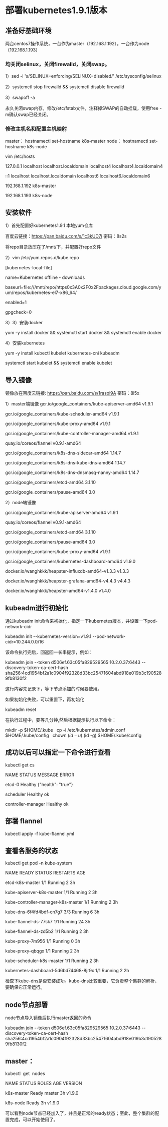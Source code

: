 # 部署kubernetes1.9.1版本

## 准备好基础环境

两台centos7操作系统，一台作为master（192.168.1.192），一台作为node（192.168.1.193）

### 均关闭selinux，关闭firewalld，关闭swap。

1）sed -i 's/SELINUX=enforcing/SELINUX=disabled/' /etc/sysconfig/selinux

2）systemctl stop firewalld && systemctl disable firewalld

3）swapoff -a

永久关闭swap内存，修改/etc/fstab文件，注释掉SWAP的自动挂载，使用free -m确认swap已经关闭。


### 修改主机名和配置主机映射

master： hostnamectl set-hostname k8s-master
node：   hostnamectl set-hostname k8s-node

vim /etc/hosts

127.0.0.1   localhost localhost.localdomain localhost4 localhost4.localdomain4

::1         localhost localhost.localdomain localhost6 localhost6.localdomain6

192.168.1.192 k8s-master

192.168.1.193 k8s-node


## 安装软件

1）首先配置好kubernetes1.9.1 本地yum仓库

百度云链接：https://pan.baidu.com/s/1c3kUD7i 密码：8s2s

将repo目录放压在了/mnt/下，并配置好repo文件

2）vim /etc/yum.repos.d/kube.repo


[kubernetes-local-file]

name=Kubernetes offline - downloads

baseurl=file:///mnt/repo/https0x3A0x2F0x2Fpackages.cloud.google.com/yum/repos/kubernetes-el7-x86_64/

enabled=1

gpgcheck=0

3）3）安装docker

yum -y install docker && systemctl start docker && systemctl enable docker

4）安装kubernetes

yum -y install kubectl kubelet kubernetes-cni kubeadm

systemctl start kubelet && systemctl enable kubelet


## 导入镜像

镜像放在百度云链接: https://pan.baidu.com/s/1rasoi9A 密码：8i5x

1）master端镜像
gcr.io/google_containers/kube-apiserver-amd64  			 v1.9.1     
  
gcr.io/google_containers/kube-scheduler-amd64            v1.9.1
  
gcr.io/google_containers/kube-proxy-amd64                v1.9.1  

gcr.io/google_containers/kube-controller-manager-amd64   v1.9.1
    
quay.io/coreos/flannel                                   v0.9.1-amd64
   
gcr.io/google_containers/k8s-dns-sidecar-amd64           1.14.7

gcr.io/google_containers/k8s-dns-kube-dns-amd64          1.14.7

gcr.io/google_containers/k8s-dns-dnsmasq-nanny-amd64     1.14.7 

gcr.io/google_containers/etcd-amd64                      3.1.10   

gcr.io/google_containers/pause-amd64					 3.0

2）node端镜像

gcr.io/google_containers/kube-apiserver-amd64  			 v1.9.1

quay.io/coreos/flannel                                   v0.9.1-amd64

gcr.io/google_containers/etcd-amd64                      3.1.10

gcr.io/google_containers/pause-amd64                  	 3.0

gcr.io/google_containers/kube-proxy-amd64            	 v1.9.1

gcr.io/google_containers/kubernetes-dashboard-amd64		 v1.9.0

docker.io/wanghkkk/heapster-influxdb-amd64-v1.3.3		 v1.3.3

docker.io/wanghkkk/heapster-grafana-amd64-v4.4.3       	 v4.4.3

docker.io/wanghkkk/heapster-amd64-v1.4.0				 v1.4.0


## kubeadm进行初始化

通过kubeadm init命令来初始化，指定一下kubernetes版本，并设置一下pod-network-cidr

kubeadm init --kubernetes-version=v1.9.1 --pod-network-cidr=10.244.0.0/16

该命令执行完后，回返回一长串提示，例如：

kubeadm join --token d506ef.63c05fa829529565 10.2.0.37:6443 --discovery-token-ca-cert-hash sha256:4cd1954bf2a1c0904f92328d33bc25471604abd918e019b3c1905289fb8130f2

这行内容先记录下，等下节点添加的时候要使用。 

如果初始化失败，可以重置下，再初始化

kubeadm reset

在执行过程中，要等几分钟,然后根据提示执行以下命令：

mkdir -p $HOME/.kube
 
cp -i /etc/kubernetes/admin.conf $HOME/.kube/config
 
chown $(id -u):$(id -g) $HOME/.kube/config


## 成功以后可以指定一下命令进行查看

kubectl get cs

NAME                 STATUS    MESSAGE              ERROR

etcd-0               Healthy   {"health": "true"}   

scheduler            Healthy   ok        
 
controller-manager   Healthy   ok


## 部署 flannel

kubectl apply -f kube-flannel.yml


## 查看各服务的状态

kubectl get pod -n kube-system

NAME                                    READY     STATUS    RESTARTS   AGE

etcd-k8s-master                         1/1       Running   2          3h

kube-apiserver-k8s-master               1/1       Running   2          3h

kube-controller-manager-k8s-master      1/1       Running   2          3h

kube-dns-6f4fd4bdf-cn7g7                3/3       Running   6          3h

kube-flannel-ds-77sk7                   1/1       Running   24         3h

kube-flannel-ds-zd5b2                   1/1       Running   2          3h

kube-proxy-7m956                        1/1       Running   0          3h

kube-proxy-qbqgx                        1/1       Running   2          3h

kube-scheduler-k8s-master               1/1       Running   2          3h

kubernetes-dashboard-5d6bd74468-8jr9x   1/1       Running   2          2h

检查下kube-dns是否安装成功。kube-dns比较重要，它负责整个集群的解析，要确保它正常运行。


## node节点部署

node节点导入镜像后执行master返回的命令

kubeadm join --token d506ef.63c05fa829529565 10.2.0.37:6443 --discovery-token-ca-cert-hash sha256:4cd1954bf2a1c0904f92328d33bc25471604abd918e019b3c1905289fb8130f2


## master：

kubectl  get  nodes

NAME         STATUS    ROLES     AGE       VERSION

k8s-master   Ready     master    3h        v1.9.0

k8s-node     Ready     <none>    3h        v1.9.0

可以看到node节点已经加入了，并且是正常的ready状态；至此，整个集群的配置完成，可以开始使用了。
